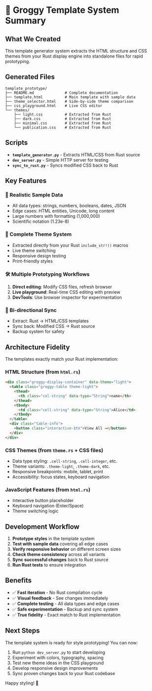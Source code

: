 # 🎨 Groggy Template System Summary

## What We Created

This template generator system extracts the HTML structure and CSS themes from your Rust display engine into standalone files for rapid prototyping.

## Generated Files

```
template_prototype/
├── README.md              # Complete documentation
├── template.html          # Main template with sample data
├── theme_selector.html    # Side-by-side theme comparison  
├── css_playground.html    # Live CSS editor
└── themes/
    ├── light.css          # Extracted from Rust
    ├── dark.css           # Extracted from Rust
    ├── minimal.css        # Extracted from Rust
    └── publication.css    # Extracted from Rust
```

## Scripts

- **`template_generator.py`** - Extracts HTML/CSS from Rust source
- **`dev_server.py`** - Simple HTTP server for testing
- **`sync_to_rust.py`** - Syncs modified CSS back to Rust

## Key Features

### 🎯 Realistic Sample Data
- All data types: strings, numbers, booleans, dates, JSON
- Edge cases: HTML entities, Unicode, long content
- Large numbers with formatting (1,000,000)
- Scientific notation (1.23e-8)

### 🎨 Complete Theme System
- Extracted directly from your Rust `include_str!()` macros
- Live theme switching
- Responsive design testing
- Print-friendly styles

### 🛠️ Multiple Prototyping Workflows
1. **Direct editing**: Modify CSS files, refresh browser
2. **Live playground**: Real-time CSS editing with preview
3. **DevTools**: Use browser inspector for experimentation

### 🔄 Bi-directional Sync
- Extract: Rust → HTML/CSS templates
- Sync back: Modified CSS → Rust source
- Backup system for safety

## Architecture Fidelity

The templates exactly match your Rust implementation:

### HTML Structure (from `html.rs`)
```html
<div class="groggy-display-container" data-theme="light">
  <table class="groggy-table theme-light">
    <thead>
      <th class="col-string" data-type="String">name</th>
    </thead>
    <tbody>
      <td class="cell-string" data-type="String">Alice</td>
    </tbody>
  </table>
  <div class="table-info">
    <button class="interactive-btn">View All →</button>
  </div>
</div>
```

### CSS Themes (from `theme.rs` + CSS files)
- Data type styling: `.cell-string`, `.cell-integer`, etc.
- Theme variants: `.theme-light`, `.theme-dark`, etc.
- Responsive breakpoints: mobile, tablet, print
- Accessibility: focus states, keyboard navigation

### JavaScript Features (from `html.rs`)
- Interactive button placeholder
- Keyboard navigation (Enter/Space)
- Theme switching logic

## Development Workflow

1. **Prototype styles** in the template system
2. **Test with sample data** covering all edge cases  
3. **Verify responsive behavior** on different screen sizes
4. **Check theme consistency** across all variants
5. **Sync successful changes** back to Rust source
6. **Run Rust tests** to ensure integration

## Benefits

- ✅ **Fast iteration** - No Rust compilation cycle
- ✅ **Visual feedback** - See changes immediately
- ✅ **Complete testing** - All data types and edge cases
- ✅ **Safe experimentation** - Backup and sync system
- ✅ **True fidelity** - Exact match to Rust implementation

## Next Steps

The template system is ready for style prototyping! You can now:

1. Run `python dev_server.py` to start developing
2. Experiment with colors, typography, spacing
3. Test new theme ideas in the CSS playground
4. Develop responsive design improvements
5. Sync proven changes back to your Rust codebase

Happy styling! 🎨
